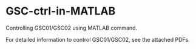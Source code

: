 # GSC-ctrl-in-MATLAB
Controlling GSC01/GSC02 using MATLAB command.

For detailed information to control GSC01/GSC02, see the attached PDFs. 
